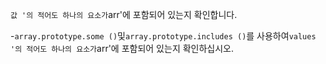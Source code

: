 `값 '의 적어도 하나의 요소가`arr'에 포함되어 있는지 확인합니다.

-`array.prototype.some ()`및`array.prototype.includes ()`를 사용하여`values '의 적어도 하나의 요소가`arr'에 포함되어 있는지 확인하십시오.